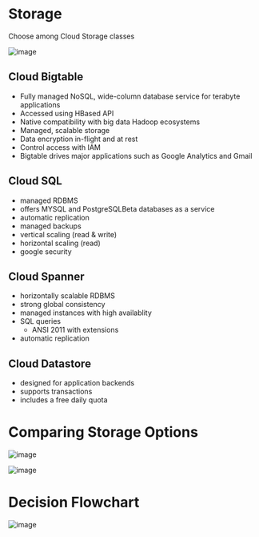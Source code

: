 # Storage

Choose among Cloud Storage classes

![image](https://user-images.githubusercontent.com/35857179/81492736-cc7dc680-92cc-11ea-8ab9-a7bb81458f74.png)

## Cloud Bigtable

- Fully managed NoSQL, wide-column database service for terabyte applications
- Accessed using HBased API
- Native compatibility with big data Hadoop ecosystems
- Managed, scalable storage
- Data encryption in-flight and at rest
- Control access with IAM
- Bigtable drives major applications such as Google Analytics and Gmail

## Cloud SQL

- managed RDBMS  
- offers MYSQL and PostgreSQLBeta databases as a service
- automatic replication
- managed backups
- vertical scaling (read & write)
- horizontal scaling (read)
- google security

## Cloud Spanner

- horizontally scalable RDBMS
- strong global consistency
- managed instances with high availablity 
- SQL queries
    - ANSI 2011 with extensions
- automatic replication

## Cloud Datastore

- designed for application backends
- supports transactions 
- includes a free daily quota

# Comparing Storage Options

![image](https://user-images.githubusercontent.com/35857179/81492881-46627f80-92ce-11ea-9646-da99bba5421d.png)

![image](https://user-images.githubusercontent.com/35857179/81492896-7578f100-92ce-11ea-9f55-cd04c55ac36b.png)

# Decision Flowchart 

![image](https://user-images.githubusercontent.com/35857179/81492949-d56f9780-92ce-11ea-861c-5e1faa2e678c.png)
